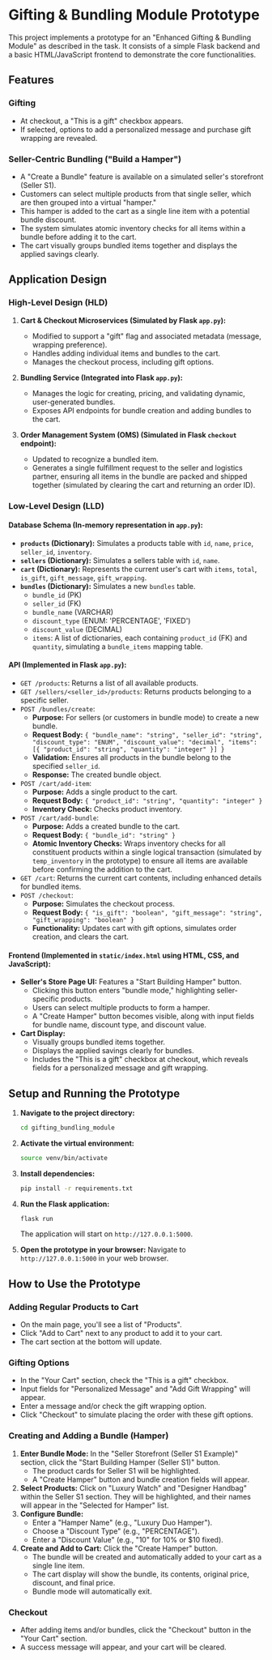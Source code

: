# Gifting & Bundling Module Prototype

This project implements a prototype for an "Enhanced Gifting & Bundling Module" as described in the task. It consists of a simple Flask backend and a basic HTML/JavaScript frontend to demonstrate the core functionalities.

## Features

### Gifting

- At checkout, a "This is a gift" checkbox appears.
- If selected, options to add a personalized message and purchase gift wrapping are revealed.

### Seller-Centric Bundling ("Build a Hamper")

- A "Create a Bundle" feature is available on a simulated seller's storefront (Seller S1).
- Customers can select multiple products from that single seller, which are then grouped into a virtual "hamper."
- This hamper is added to the cart as a single line item with a potential bundle discount.
- The system simulates atomic inventory checks for all items within a bundle before adding it to the cart.
- The cart visually groups bundled items together and displays the applied savings clearly.

## Application Design

### High-Level Design (HLD)

1.  **Cart & Checkout Microservices (Simulated by Flask `app.py`):**

    - Modified to support a "gift" flag and associated metadata (message, wrapping preference).
    - Handles adding individual items and bundles to the cart.
    - Manages the checkout process, including gift options.

2.  **Bundling Service (Integrated into Flask `app.py`):**

    - Manages the logic for creating, pricing, and validating dynamic, user-generated bundles.
    - Exposes API endpoints for bundle creation and adding bundles to the cart.

3.  **Order Management System (OMS) (Simulated in Flask `checkout` endpoint):**
    - Updated to recognize a bundled item.
    - Generates a single fulfillment request to the seller and logistics partner, ensuring all items in the bundle are packed and shipped together (simulated by clearing the cart and returning an order ID).

### Low-Level Design (LLD)

#### Database Schema (In-memory representation in `app.py`):

- **`products` (Dictionary):** Simulates a products table with `id`, `name`, `price`, `seller_id`, `inventory`.
- **`sellers` (Dictionary):** Simulates a sellers table with `id`, `name`.
- **`cart` (Dictionary):** Represents the current user's cart with `items`, `total`, `is_gift`, `gift_message`, `gift_wrapping`.
- **`bundles` (Dictionary):** Simulates a new `bundles` table.
  - `bundle_id` (PK)
  - `seller_id` (FK)
  - `bundle_name` (VARCHAR)
  - `discount_type` (ENUM: 'PERCENTAGE', 'FIXED')
  - `discount_value` (DECIMAL)
  - `items`: A list of dictionaries, each containing `product_id` (FK) and `quantity`, simulating a `bundle_items` mapping table.

#### API (Implemented in Flask `app.py`):

- `GET /products`: Returns a list of all available products.
- `GET /sellers/<seller_id>/products`: Returns products belonging to a specific seller.
- `POST /bundles/create`:
  - **Purpose:** For sellers (or customers in bundle mode) to create a new bundle.
  - **Request Body:** `{ "bundle_name": "string", "seller_id": "string", "discount_type": "ENUM", "discount_value": "decimal", "items": [{ "product_id": "string", "quantity": "integer" }] }`
  - **Validation:** Ensures all products in the bundle belong to the specified `seller_id`.
  - **Response:** The created bundle object.
- `POST /cart/add-item`:
  - **Purpose:** Adds a single product to the cart.
  - **Request Body:** `{ "product_id": "string", "quantity": "integer" }`
  - **Inventory Check:** Checks product inventory.
- `POST /cart/add-bundle`:
  - **Purpose:** Adds a created bundle to the cart.
  - **Request Body:** `{ "bundle_id": "string" }`
  - **Atomic Inventory Checks:** Wraps inventory checks for all constituent products within a single logical transaction (simulated by `temp_inventory` in the prototype) to ensure all items are available before confirming the addition to the cart.
- `GET /cart`: Returns the current cart contents, including enhanced details for bundled items.
- `POST /checkout`:
  - **Purpose:** Simulates the checkout process.
  - **Request Body:** `{ "is_gift": "boolean", "gift_message": "string", "gift_wrapping": "boolean" }`
  - **Functionality:** Updates cart with gift options, simulates order creation, and clears the cart.

#### Frontend (Implemented in `static/index.html` using HTML, CSS, and JavaScript):

- **Seller's Store Page UI:** Features a "Start Building Hamper" button.
  - Clicking this button enters "bundle mode," highlighting seller-specific products.
  - Users can select multiple products to form a hamper.
  - A "Create Hamper" button becomes visible, along with input fields for bundle name, discount type, and discount value.
- **Cart Display:**
  - Visually groups bundled items together.
  - Displays the applied savings clearly for bundles.
  - Includes the "This is a gift" checkbox at checkout, which reveals fields for a personalized message and gift wrapping.

## Setup and Running the Prototype

1.  **Navigate to the project directory:**

    ```bash
    cd gifting_bundling_module
    ```

2.  **Activate the virtual environment:**

    ```bash
    source venv/bin/activate
    ```

3.  **Install dependencies:**

    ```bash
    pip install -r requirements.txt
    ```

4.  **Run the Flask application:**

    ```bash
    flask run
    ```

    The application will start on `http://127.0.0.1:5000`.

5.  **Open the prototype in your browser:**
    Navigate to `http://127.0.0.1:5000` in your web browser.

## How to Use the Prototype

### Adding Regular Products to Cart

- On the main page, you'll see a list of "Products".
- Click "Add to Cart" next to any product to add it to your cart.
- The cart section at the bottom will update.

### Gifting Options

- In the "Your Cart" section, check the "This is a gift" checkbox.
- Input fields for "Personalized Message" and "Add Gift Wrapping" will appear.
- Enter a message and/or check the gift wrapping option.
- Click "Checkout" to simulate placing the order with these gift options.

### Creating and Adding a Bundle (Hamper)

1.  **Enter Bundle Mode:** In the "Seller Storefront (Seller S1 Example)" section, click the "Start Building Hamper (Seller S1)" button.
    - The product cards for Seller S1 will be highlighted.
    - A "Create Hamper" button and bundle creation fields will appear.
2.  **Select Products:** Click on "Luxury Watch" and "Designer Handbag" within the Seller S1 section. They will be highlighted, and their names will appear in the "Selected for Hamper" list.
3.  **Configure Bundle:**
    - Enter a "Hamper Name" (e.g., "Luxury Duo Hamper").
    - Choose a "Discount Type" (e.g., "PERCENTAGE").
    - Enter a "Discount Value" (e.g., "10" for 10% or $10 fixed).
4.  **Create and Add to Cart:** Click the "Create Hamper" button.
    - The bundle will be created and automatically added to your cart as a single line item.
    - The cart display will show the bundle, its contents, original price, discount, and final price.
    - Bundle mode will automatically exit.

### Checkout

- After adding items and/or bundles, click the "Checkout" button in the "Your Cart" section.
- A success message will appear, and your cart will be cleared.
